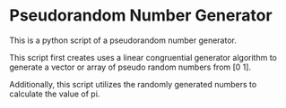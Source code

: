 # Pseudorandom Number Generator

This is a python script of a pseudorandom number generator.

This script first creates uses a linear congruential generator algorithm to generate a vector or array of pseudo random numbers from [0 1].

Additionally, this script utilizes the randomly generated numbers to calculate the value of pi.
